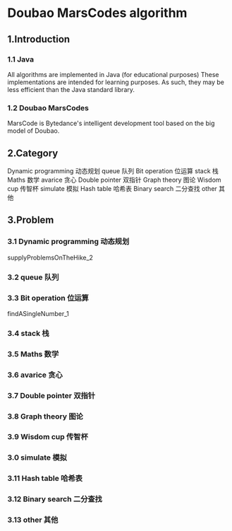 # Doubao MarsCodes algorithm

## 1.Introduction
### 1.1 Java
All algorithms are implemented in Java (for educational purposes) These implementations are intended for learning purposes. As such, they may be less efficient than the Java standard library.

### 1.2 Doubao MarsCodes
MarsCode is Bytedance's intelligent development tool based on the big model of Doubao.

## 2.Category
Dynamic programming 动态规划
queue 队列
Bit operation 位运算
stack 栈
Maths 数学
avarice 贪心
Double pointer 双指针
Graph theory 图论
Wisdom cup 传智杯
simulate 模拟
Hash table 哈希表
Binary search 二分查找
other 其他

## 3.Problem
### 3.1 Dynamic programming 动态规划
supplyProblemsOnTheHike_2



### 3.2 queue 队列



### 3.3 Bit operation 位运算
findASingleNumber_1

### 3.4 stack 栈


### 3.5 Maths 数学


### 3.6 avarice 贪心


### 3.7 Double pointer 双指针


### 3.8 Graph theory 图论


### 3.9 Wisdom cup 传智杯


### 3.0 simulate 模拟


### 3.11 Hash table 哈希表


### 3.12 Binary search 二分查找


### 3.13 other 其他



















